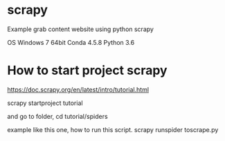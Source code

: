 # scrapy
Example grab content website using python scrapy

OS Windows 7 64bit
Conda 4.5.8
Python 3.6

# How to start project scrapy
https://doc.scrapy.org/en/latest/intro/tutorial.html

scrapy startproject tutorial

and go to folder,
cd tutorial/spiders

example like this one, how to run this script.
scrapy runspider toscrape.py
